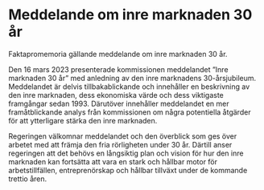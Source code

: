 # Meddelande om inre marknaden 30 år

Faktapromemoria gällande meddelande om inre marknaden 30 år.

Den 16 mars 2023 presenterade kommissionen meddelandet ”Inre marknaden 30 år” med anledning av den inre marknadens 30\-årsjubileum. Meddelandet är delvis tillbakablickande och innehåller en beskrivning av den inre marknaden, dess ekonomiska värde och dess viktigaste framgångar sedan 1993\. Därutöver innehåller meddelandet en mer framåtblickande analys från kommissionen om några potentiella åtgärder för att ytterligare stärka den inre marknaden.

Regeringen välkomnar meddelandet och den överblick som ges över arbetet med att främja den fria rörligheten under 30 år. Därtill anser regeringen att det behövs en långsiktig plan och vision för hur den inre marknaden kan fortsätta att vara en stark och hållbar motor för arbetstillfällen, entreprenörskap och hållbar tillväxt under de kommande trettio åren.
